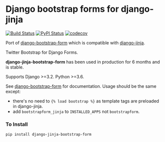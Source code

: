 Django bootstrap forms for django-jinja
=======================================

[![Build Status](https://github.com/tutorcruncher/django-jinja-bootstrap-form/workflows/Tests/badge.svg)](https://github.com/tutorcruncher/django-jinja-bootstrap-form/actions)
[![PyPI Status](https://img.shields.io/pypi/v/django-jinja-bootstrap-form.svg?style=flat)](https://pypi.python.org/pypi/django-jinja-bootstrap-form)
[![codecov](https://codecov.io/gh/tutorcruncher/django-jinja-bootstrap-form/branch/master/graph/badge.svg)](https://codecov.io/gh/tutorcruncher/django-jinja-bootstrap-form)

Port of [django-bootstrap-form](https://github.com/tzangms/django-bootstrap-form) which is compatible with 
[django-jinja](https://github.com/niwibe/django-jinja).

Twitter Bootstrap for Django Forms.

**django-jinja-bootstrap-form** has been used in production for 6 months and is stable.

Supports Django >=3.2. Python >=3.6.

See [django-bootstrap-form](https://github.com/tzangms/django-bootstrap-form) for documentation. Usage should
be the same except:
* there's no need to `{% load bootstrap %}`  as template tags are preloaded in django-jinja.
* add `bootstrapform_jinja` to `INSTALLED_APPS` not `bootstrapform`.

### To Install

    pip install django-jinja-bootstrap-form
